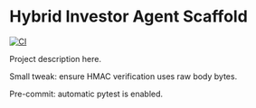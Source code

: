 ﻿# Hybrid Investor Agent Scaffold

[![CI](https://github.com/sia12-web/hybrid-investor-agent-scaffold/actions/workflows/ci.yml/badge.svg?branch=main)](https://github.com/sia12-web/hybrid-investor-agent-scaffold/actions/workflows/ci.yml)

Project description here.

Small tweak: ensure HMAC verification uses raw body bytes.

Pre-commit: automatic pytest is enabled.
